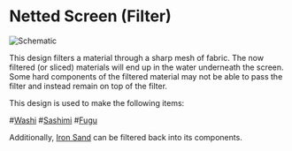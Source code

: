 # Netted Screen (Filter)

![Schematic](betterwithaddons:docs/imgs/waternet.png)

This design filters a material through a sharp mesh of fabric. The now filtered (or sliced) materials will end up in the water underneath the screen. Some hard components of the filtered material may not be able to pass the filter and instead remain on top of the filter.

This design is used to make the following items:

#[Washi](item:betterwithaddons:japanmat@11)
#[Sashimi](item:betterwithaddons:food_sashimi@0)
#[Fugu](item:betterwithaddons:food_pufferfish_prepared@0)

Additionally, [Iron Sand](sandnet.md) can be filtered back into its components.